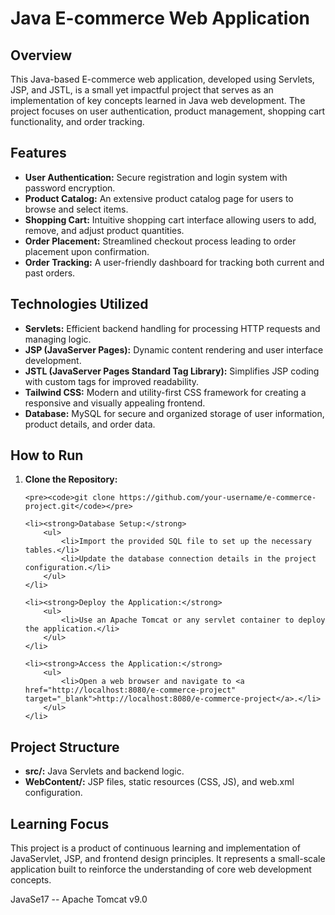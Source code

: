 <h1>Java E-commerce Web Application</h1>

<h2>Overview</h2>

<p>This Java-based E-commerce web application, developed using Servlets, JSP, and JSTL, is a small yet impactful project that serves as an implementation of key concepts learned in Java web development. The project focuses on user authentication, product management, shopping cart functionality, and order tracking.</p>

<h2>Features</h2>

<ul>
    <li><strong>User Authentication:</strong> Secure registration and login system with password encryption.</li>
    <li><strong>Product Catalog:</strong> An extensive product catalog page for users to browse and select items.</li>
    <li><strong>Shopping Cart:</strong> Intuitive shopping cart interface allowing users to add, remove, and adjust product quantities.</li>
    <li><strong>Order Placement:</strong> Streamlined checkout process leading to order placement upon confirmation.</li>
    <li><strong>Order Tracking:</strong> A user-friendly dashboard for tracking both current and past orders.</li>
</ul>

<h2>Technologies Utilized</h2>

<ul>
    <li><strong>Servlets:</strong> Efficient backend handling for processing HTTP requests and managing logic.</li>
    <li><strong>JSP (JavaServer Pages):</strong> Dynamic content rendering and user interface development.</li>
    <li><strong>JSTL (JavaServer Pages Standard Tag Library):</strong> Simplifies JSP coding with custom tags for improved readability.</li>
    <li><strong>Tailwind CSS:</strong> Modern and utility-first CSS framework for creating a responsive and visually appealing frontend.</li>
    <li><strong>Database:</strong> MySQL for secure and organized storage of user information, product details, and order data.</li>
</ul>

<h2>How to Run</h2>

<ol>
    <li><strong>Clone the Repository:</strong></li>

    <pre><code>git clone https://github.com/your-username/e-commerce-project.git</code></pre>

    <li><strong>Database Setup:</strong>
        <ul>
            <li>Import the provided SQL file to set up the necessary tables.</li>
            <li>Update the database connection details in the project configuration.</li>
        </ul>
    </li>

    <li><strong>Deploy the Application:</strong>
        <ul>
            <li>Use an Apache Tomcat or any servlet container to deploy the application.</li>
        </ul>
    </li>

    <li><strong>Access the Application:</strong>
        <ul>
            <li>Open a web browser and navigate to <a href="http://localhost:8080/e-commerce-project" target="_blank">http://localhost:8080/e-commerce-project</a>.</li>
        </ul>
    </li>
</ol>

<h2>Project Structure</h2>

<ul>
    <li><strong>src/:</strong> Java Servlets and backend logic.</li>
    <li><strong>WebContent/:</strong> JSP files, static resources (CSS, JS), and web.xml configuration.</li>
</ul>

<h2>Learning Focus</h2>

<p>This project is a product of continuous learning and implementation of JavaServlet, JSP, and frontend design principles. It represents a small-scale application built to reinforce the understanding of core web development concepts.</p>



JavaSe17 -- Apache Tomcat v9.0
